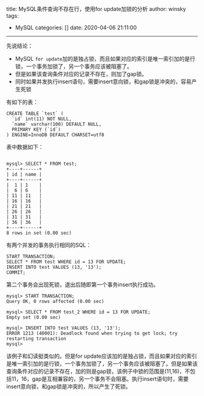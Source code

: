 title: MySQL条件查询不存在行，使用for update加锁的分析
author: winsky
tags:
  - MySQL
categories: []
date: 2020-04-06 21:11:00
---
先说结论：

- MySQL `for update`加的是独占锁，而且如果对应的索引是唯一索引加的是行锁，一个事务加锁了，另一个事务应该被阻塞了。
- 但是如果该查询条件对应的记录不存在，则加了gap锁。
- 同时如果并发执行insert语句，需要insert意向锁，和gap锁是冲突的，容易产生死锁

<!-- more -->
有如下的表：
```
CREATE TABLE `test` (
  `id` int(11) NOT NULL,
  `name` varchar(100) DEFAULT NULL,
  PRIMARY KEY (`id`)
) ENGINE=InnoDB DEFAULT CHARSET=utf8
```

表中数据如下：
```

mysql> SELECT * FROM test;
+----+------+
| id | name |
+----+------+
|  1 | 1    |
|  6 | 6    |
| 11 | 11   |
| 16 | 16   |
| 21 | 21   |
| 26 | 26   |
| 31 | 31   |
| 36 | 36   |
+----+------+
8 rows in set (0.00 sec)
```

有两个并发的事务执行相同的SQL：
```
START TRANSACTION;
SELECT * FROM test WHERE id = 13 FOR UPDATE;
INSERT INTO test VALUES (13, '13');
COMMIT;
```

第二个事务会出现死锁，退出后随即第一个事务insert执行成功。
```
mysql> START TRANSACTION;
Query OK, 0 rows affected (0.00 sec)
 
mysql> SELECT * FROM test_2 WHERE id = 13 FOR UPDATE;
Empty set (0.00 sec)
 
mysql> INSERT INTO test VALUES (13, '13');
ERROR 1213 (40001): Deadlock found when trying to get lock; try restarting transaction
mysql> 
```

该例子和幻读挺类似的。但是for update应该加的是独占锁，而且如果对应的索引是唯一索引加的是行锁，一个事务加锁了，另一个事务应该被阻塞了。但是如果该查询条件对应的记录不存在，加的则是gap锁，该例子中锁的范围是(11,16)，不包括11，16，gap是互相兼容的，另一个事务不会阻塞。执行insert语句时，需要insert意向锁，和gap锁是冲突的，所以产生了死锁。
